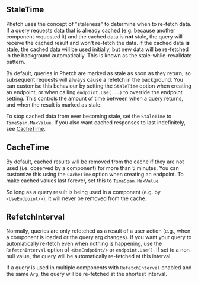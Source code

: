 ## StaleTime

Phetch uses the concept of "staleness" to determine when to re-fetch data.
If a query requests data that is already cached (e.g. because another component requested it) and the cached data is **not** stale, the query will receive the cached result and won't re-fetch the data. 
If the cached data **is** stale, the cached data will be used initially, but new data will be re-fetched in the background automatically.
This is known as the stale-while-revalidate pattern.

By default, queries in Phetch are marked as stale as soon as they return, so subsequent requests will always cause a refetch in the background.
You can customise this behaviour by setting the `StaleTime` option when creating an endpoint, or when calling `endpoint.Use(...)` to override the endpoint setting.
This controls the amount of time between when a query returns, and when the result is marked as stale.

To stop cached data from ever becoming stale, set the `StaleTime` to `TimeSpan.MaxValue`. If you also want cached responses to last indefinitely, see [CacheTime](#cachetime).

## CacheTime

By default, cached results will be removed from the cache if they are not used (i.e. observed by a component) for more than 5 minutes.
You can customize this using the `CacheTime` option when creating an endpoint.
To make cached values last forever, set this to `TimeSpan.MaxValue`.

So long as a query result is being used in a component (e.g. by `<UseEndpoint/>`), it will never be removed from the cache.

## RefetchInterval

Normally, queries are only refetched as a result of a user action (e.g., when a component is loaded or the query arg changes).
If you want your query to automatically re-fetch even when nothing is happening, use the `RefetchInterval` option of `<UseEndpoint/>` or `endpoint.Use()`. If set to a non-null value, the query will be automatically re-fetched at this interval.

If a query is used in multiple components with `RefetchInterval` enabled and the same `Arg`, the query will be re-fetched at the shortest interval.